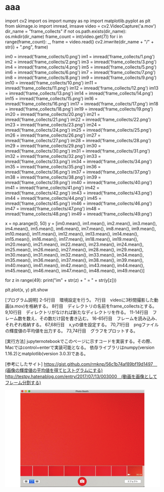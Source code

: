 # aaa
import cv2
import os
import numpy as np
import matplotlib.pyplot as plt
from skimage.io import imread, imsave
video = cv2.VideoCapture('a.mov')
dir_name = "frame_collects"
if not os.path.exists(dir_name):
    os.mkdir(dir_name)
frame_count = int(video.get(7))
for i in range(frame_count):
    _, frame = video.read()
    cv2.imwrite(dir_name + "/" +  str(i) + ".png", frame)

im0 = imread('frame_collects/0.png')
im1 = imread('frame_collects/1.png')
im2 = imread('frame_collects/2.png')
im3 = imread('frame_collects/3.png')
im4 = imread('frame_collects/4.png')
im5 = imread('frame_collects/5.png')
im6 = imread('frame_collects/6.png')
im7 = imread('frame_collects/7.png')
im8 = imread('frame_collects/8.png')
im9 = imread('frame_collects/9.png')
im10 = imread('frame_collects/10.png')
im11 = imread('frame_collects/11.png')
im12 = imread('frame_collects/12.png')
im13 = imread('frame_collects/13.png')
im14 = imread('frame_collects/14.png')
im15 = imread('frame_collects/15.png')
im16 = imread('frame_collects/16.png')
im17 = imread('frame_collects/17.png')
im18 = imread('frame_collects/18.png')
im19 = imread('frame_collects/19.png')
im20 = imread('frame_collects/20.png')
im21 = imread('frame_collects/21.png')
im22 = imread('frame_collects/22.png')
im23 = imread('frame_collects/23.png')
im24 = imread('frame_collects/24.png')
im25 = imread('frame_collects/25.png')
im26 = imread('frame_collects/26.png')
im27 = imread('frame_collects/27.png')
im28 = imread('frame_collects/28.png')
im29 = imread('frame_collects/29.png')
im30 = imread('frame_collects/30.png')
im31 = imread('frame_collects/31.png')
im32 = imread('frame_collects/32.png')
im33 = imread('frame_collects/33.png')
im34 = imread('frame_collects/34.png')
im35 = imread('frame_collects/35.png')
im36 = imread('frame_collects/36.png')
im37 = imread('frame_collects/37.png')
im38 = imread('frame_collects/38.png')
im39 = imread('frame_collects/39.png')
im40 = imread('frame_collects/40.png')
im41 = imread('frame_collects/41.png')
im42 = imread('frame_collects/42.png')
im43 = imread('frame_collects/43.png')
im44 = imread('frame_collects/44.png')
im45 = imread('frame_collects/45.png')
im46 = imread('frame_collects/46.png')
im47 = imread('frame_collects/47.png')
im48 = imread('frame_collects/48.png')
im49 = imread('frame_collects/49.png')

x = np.arange(0, 50)
y = [im0.mean(),  im1.mean(),  im2.mean(),  im3.mean(),  im4.mean(),  im5.mean(),  im6.mean(),  im7.mean(),  im8.mean(),  im9.mean(),  im10.mean(),  im11.mean(),  im12.mean(),  im13.mean(),  im14.mean(),  im15.mean(),  im16.mean(),  im17.mean(),  im18.mean(),  im19.mean(),  im20.mean(),  im21.mean(),  im22.mean(),  im23.mean(),  im24.mean(),  im25.mean(),  im26.mean(),  im27.mean(),  im28.mean(),  im29.mean(),  im30.mean(),  im31.mean(),  im32.mean(),  im33.mean(),  im34.mean(),  im35.mean(),  im36.mean(),  im37.mean(),  im38.mean(),  im39.mean(),  im40.mean(),  im41.mean(),  im42.mean(),  im43.mean(),  im44.mean(),  im45.mean(),  im46.mean(),  im47.mean(),  im48.mean(),  im49.mean()]
    
for z in range(49):
    print("im" + str(z) + " = " + str(y[z]))

plt.plot(x, y)
plt.show

[プログラム説明]
2-5行目　環境設定を行う。
7行目　videoに3秒間撮影した動画(a.mov)を格納する。
8行目　ディレクトリの名前をframe_collectsとする。
9,10行目　ディレクトリがなければ新たなディレクトリを作る。
11-14行目　フレーム数を数え、その数だけ図を書き込む。
16-65行目　フレームを読み込み、それぞれ格納する。
67,68行目　x,yの値を設定する。
70,71行目　pngファイルの輝度値の平均値を出力する。
73,74行目　グラフをプロットする。

[実行方法]
jupyternotebookでこのページに示すコードを実装する。その際、Macではcontrol+enterで実装可能となる。
依存ライブラリはnumpy(version 1.16.2)とmatplotlib(version 3.0.3)である。

[参考にしたサイト]
https://gist.github.com/rmknp/56c1b74af89bf19d1497　(画像の輝度値の平均値を得てヒストグラムにする)
http://testpy.hatenablog.com/entry/2017/07/13/003000　(動画を画像としてフレーム分割する)

![dgital.gif](gif2.gif)
